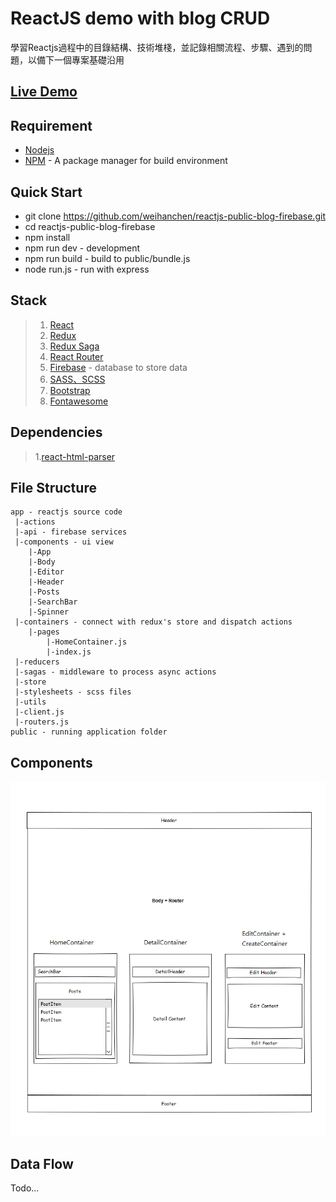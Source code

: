 # ReactJS demo with blog CRUD #
學習Reactjs過程中的目錄結構、技術堆棧，並記錄相關流程、步驟、遇到的問題，以備下一個專案基礎沿用

## <a href="https://weihanchen.github.io/reactjs-public-blog-firebase/public" target="_blank">Live Demo</a> ##


## Requirement ##
* [Nodejs](https://nodejs.org/en/)
* [NPM](https://www.npmjs.com/) - A package manager for build environment

## Quick Start ##
* git clone https://github.com/weihanchen/reactjs-public-blog-firebase.git
* cd reactjs-public-blog-firebase
* npm install
* npm run dev - development
* npm run build - build to public/bundle.js
* node run.js - run with express

## Stack ##
>1. [React](https://facebook.github.io/react/)
>2. [Redux](https://github.com/reactjs/redux)
>3. [Redux Saga](https://github.com/yelouafi/redux-saga)
>4. [React Router](https://github.com/ReactTraining/react-router)
>5. [Firebase](https://firebase.google.com/) - database to store data
>6. [SASS、SCSS](http://sass-lang.com/)
>7. [Bootstrap](http://getbootstrap.com/)
>8. [Fontawesome](http://fontawesome.io/)

## Dependencies ##
>1.[react-html-parser](https://github.com/wrakky/react-html-parser)

## File Structure ##
	app - reactjs source code
	 |-actions
	 |-api - firebase services
	 |-components - ui view
	 	|-App
	 	|-Body
	 	|-Editor
	 	|-Header
	 	|-Posts
	 	|-SearchBar
	 	|-Spinner
	 |-containers - connect with redux's store and dispatch actions
	 	|-pages
	 		|-HomeContainer.js
	 		|-index.js
	 |-reducers
	 |-sagas - middleware to process async actions
	 |-store
	 |-stylesheets - scss files
	 |-utils
	 |-client.js
	 |-routers.js
	public - running application folder

## Components ##

![App](./images/Components.png)

## Data Flow ##
Todo...